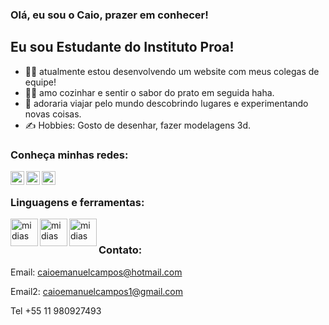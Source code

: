 
### Olá, eu sou o Caio, prazer em conhecer!


## Eu sou Estudante do Instituto Proa!
- 👨‍💻 atualmente estou desenvolvendo um website com meus colegas de equipe!
- 👨‍🍳 amo cozinhar e sentir o sabor do prato em seguida haha.
- 🧳 adoraria viajar pelo mundo descobrindo lugares e experimentando novas coisas.
- ✍️ Hobbies: Gosto de desenhar, fazer modelagens 3d.

### Conheça minhas redes:


[<img align="left" alt="midias" width="22px" src="https://user-images.githubusercontent.com/80735245/124052191-536f9000-d9f4-11eb-81f2-77fdd0d97821.png" />][linkedin]
[<img align="left" alt="midias" width="22px" src="https://user-images.githubusercontent.com/80735245/124054212-f249bb80-d9f7-11eb-9c1c-81d4ce590eb4.png" />][instagram]
[<img align="left" alt="midias" width="22px" src="https://user-images.githubusercontent.com/80735245/124052888-a0079b00-d9f5-11eb-9c9f-a438904d3b3b.png" />][facebook]



<br />

###

[linkedin]: https://www.linkedin.com/in/caioemanuel/
[instagram]: https://www.instagram.com/caio_e.campos/
[facebook]: https://www.facebook.com/caioemanuel.464/

### Linguagens e ferramentas:

<img align="left" alt="midias" width="44px" src="https://user-images.githubusercontent.com/80735245/124055854-0e9b2780-d9fb-11eb-9976-bc0934c0ca77.png" />
<img align="left" alt="midias" width="44px" src="https://user-images.githubusercontent.com/80735245/124055877-18248f80-d9fb-11eb-9554-0f92138e38df.png" />
<img align="left" alt="midias" width="44px" src="https://user-images.githubusercontent.com/80735245/124055905-22468e00-d9fb-11eb-8325-61afe6fa8714.png" />


<br />

### Contato:

Email: caioemanuelcampos@hotmail.com

Email2: caioemanuelcampos1@gmail.com

Tel +55 11 980927493
